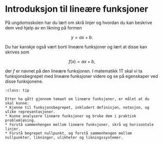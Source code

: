 # Introduksjon til lineære funksjoner

På ungdomsskolen har du lært om skrå linjer og hvordan du kan beskrive dem ved hjelp av en likning på formen

$$
y = ax + b.
$$

Du har kanskje også vært borti lineære funksjoner og lært at disse kan skrives som 

$$
f(x) = ax + b,
$$

der $f$ er navnet på den lineære funksjonen. I matematikk 1T skal vi ta funksjonsbegrepet med lineære funksjoner videre og se på egenskaper ved disse funksjonene.

```{admonition} Læringsmål: Lineære funksjoner
:class: tip

Etter ha gått gjennom temaet om lineære funksjoner, er målet at du skal kunne:
* Kjenne til funksjonsbegrepet, inkludert definisjon, notasjon, og ulike representasjoner.
* Kunne analysere lineære funksjoner og bruke dem i praktisk problemløsing.
* Forstå sammenhengen mellom lineære funksjoner, skrå og horisontale linjer.
* Forstå begrepet nullpunkt, og forstå sammenhengen mellom nullpunkter, likninger, ulikheter og likningssystemer.
```



